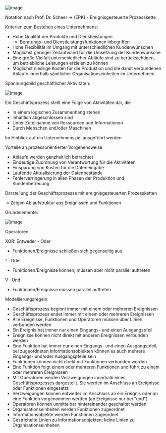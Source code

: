 ![image](https://user-images.githubusercontent.com/104757507/198281048-fd5b695e-09f2-4487-9dbf-8c63f4a7ba16.png)

Notation nach Prof. Dr. Scheer -> (EPK) - Ereignisgesteuerte Prozesskette

Kriterien zum Bestehen eines Unternehmens:

- Hohe Qualität der Produkte und Dienstleistungen
	- Beratungs- und Dienstleistungsfunktionen inbegriffen
- Hohe Flexibilität im Umgang mit unterschiedlichen Kundenwünschen
- Möglichst geringer Zeitaufwand für die Umsetzung der Kundenwünsche
- Eine große Vielfalt unterschiedlicher Abläufe sind zu berücksichtigen, um betriebliche Leistungen erzielen zu können
- Möglichst niedrige Kosten für die Produktion und die damit verbundenen Abläufe innerhalb sämtlicher Organisationseinheiten im Unternehmen

Spannungsbild geschäftlicher Aktivitäten:

![image](https://user-images.githubusercontent.com/104757507/198281206-5b875492-c047-4267-bc05-79d1086a79b6.png)

Ein Geschäftsprozess stellt eine Folge von Aktivitäten dar, die

- In einem logischen Zusammenhang stehen
- Inhaltlich abgeschlossen sind
- Unter Zuteilnahme von Ressourcen und Informationen
- Durch Menschen und/oder Maschinen
  
Im Hinblick auf ein Unternehmensziel ausgeführt werden

Vorteile an prozessorientierter Vorgehensweise

- Abläufe werden ganzheitlich betrachtet
- Eindeutige Zuordnung von Verantwortung für die Aktivitäten
- Einsparung von Kosten für die Dateneingabe
- Laufende Aktualisierung der Datenbestände
- Fehlerverringerung in allen Phasen der Produktion und Kundenbetreuung

Darstellung der Geschäftsprozesse mit ereignisgesteuerten Prozessketten

-> Zeigen Ablaufstruktur aus Ereignissen und Funktionen

Grundelemente:

![image](https://user-images.githubusercontent.com/104757507/198281409-0955eb38-0dfd-4744-a9ea-a3edd0023b8d.png)

Operatoren:

XOR: Entweder - Oder

- Funktionen/Ereignisse schließen sich gegenseitig aus

^ : Oder

- Funktionen/Ereignisse können, müssen aber nicht parallel auftreten

V : Und

- Funktionen/Ereignisse müssen parallel auftreten


Modellierungsregeln:

- Geschäftsprozess beginnt immer mit einem oder mehreren Ereignissen
- Geschäftsprozess endet immer mit einem oder mehreren Ereignissen
- Alle Ereignisse, Funktionen und Operatoren müssen über Linien verbunden werden
- Ein Ereignis hat immer nur einen Eingangs- und einen Ausgangspfeil
- Ereignisse können nicht direkt mit anderen Ereignissen verbunden werden
- Eine Funktion hat immer nur einen Eingangs- und einen Ausgangspfeil, bei zugeordneten Informationsobjekten können es auch mehrere Eingangs- und/oder Ausgangspfeile sein
- Funktionen können nicht direkt mit Funktionen verbunden werden
- Eine Funktion folgt einem oder mehreren Funktionen und führt zu einem oder mehreren Ereignissen
- Mit Operatoren werden Verzweigungen innerhalb eines Geschäftsprozesses dargestellt. Sie werden im Anschluss an Ereignisse oder Funktionen eingesetzt.
- Verzweigungen können entweder im Anschluss an ein Ereignis oder an eine Funktion vorgenommen werden (an Ereignisse nur bei "und")
- Operatoren können unmittelbar hintereinander geschaltet werden
- Organisationseinheiten werden Funktionen zugeordnet
- Informationsobjekte werden Funktionen zugeordnet
- Gestrichelte Linien zu Informationsobjekten; keine Linien zu Organisationseinheiten



